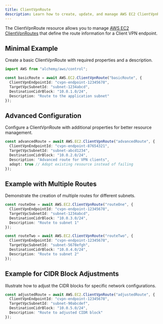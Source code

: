```yaml
---
title: ClientVpnRoute
description: Learn how to create, update, and manage AWS EC2 ClientVpnRoutes using Alchemy Cloud Control.
---
```



The ClientVpnRoute resource allows you to manage [AWS EC2 ClientVpnRoutes](https://docs.aws.amazon.com/ec2/latest/userguide/) that define the route information for a Client VPN endpoint.

## Minimal Example

Create a basic ClientVpnRoute with required properties and a description.

```ts
import AWS from "alchemy/aws/control";

const basicRoute = await AWS.EC2.ClientVpnRoute("basicRoute", {
  ClientVpnEndpointId: "cvpn-endpoint-12345678",
  TargetVpcSubnetId: "subnet-1234abcd",
  DestinationCidrBlock: "10.0.1.0/24",
  Description: "Route to the application subnet"
});
```

## Advanced Configuration

Configure a ClientVpnRoute with additional properties for better resource management.

```ts
const advancedRoute = await AWS.EC2.ClientVpnRoute("advancedRoute", {
  ClientVpnEndpointId: "cvpn-endpoint-87654321",
  TargetVpcSubnetId: "subnet-abcd1234",
  DestinationCidrBlock: "10.0.2.0/24",
  Description: "Advanced route for VPN clients",
  adopt: true // Adopt existing resource instead of failing
});
```

## Example with Multiple Routes

Demonstrate the creation of multiple routes for different subnets.

```ts
const routeOne = await AWS.EC2.ClientVpnRoute("routeOne", {
  ClientVpnEndpointId: "cvpn-endpoint-12345678",
  TargetVpcSubnetId: "subnet-1234abcd",
  DestinationCidrBlock: "10.0.3.0/24",
  Description: "Route to subnet 1"
});

const routeTwo = await AWS.EC2.ClientVpnRoute("routeTwo", {
  ClientVpnEndpointId: "cvpn-endpoint-12345678",
  TargetVpcSubnetId: "subnet-5678efgh",
  DestinationCidrBlock: "10.0.4.0/24",
  Description: "Route to subnet 2"
});
```

## Example for CIDR Block Adjustments

Illustrate how to adjust the CIDR blocks for specific network configurations.

```ts
const adjustedRoute = await AWS.EC2.ClientVpnRoute("adjustedRoute", {
  ClientVpnEndpointId: "cvpn-endpoint-12345678",
  TargetVpcSubnetId: "subnet-90abcdef",
  DestinationCidrBlock: "10.0.5.0/24",
  Description: "Route to adjusted CIDR block"
});
```
